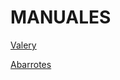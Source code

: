 # MANUALES

[Valery](https://crosmtudio.online/descargas/archivos/manuales/valery)



[Abarrotes](https://cromstudio.online/descargas/archivos/manuales/abarrot/manual-eleventa-punto-de-venta.pdf)


